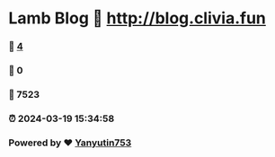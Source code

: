 # Lamb Blog :link: http://blog.clivia.fun 
### :page_facing_up: [4](http://blog.clivia.fun/tag.html) 
### :speech_balloon: 0 
### :hibiscus: 7523 
### :alarm_clock: 2024-03-19 15:34:58 
### Powered by :heart: [Yanyutin753](https://github.com/Yanyutin753/Gmeek)
